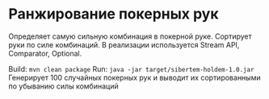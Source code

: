 # Ранжирование покерных рук

Определяет самую сильную комбинация в покерной руке. Сортирует руки по силе комбинаций.
В реализации используется Stream API, Comparator, Optional.

Build: `mvn clean package`
Run: `java -jar target/sibertem-holdem-1.0.jar`
Генерирует 100 случайных покерных рук и выводит их сортированными по убыванию силы комбинаций
